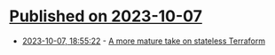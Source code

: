# [Published on 2023-10-07](index.md)

* [2023-10-07, 18:55:22](https://lobste.rs/s/spfmmd/more_mature_take_on_stateless_terraform) - [A more mature take on stateless Terraform](https://www.bejarano.io/terraform-stateless-critique/)
